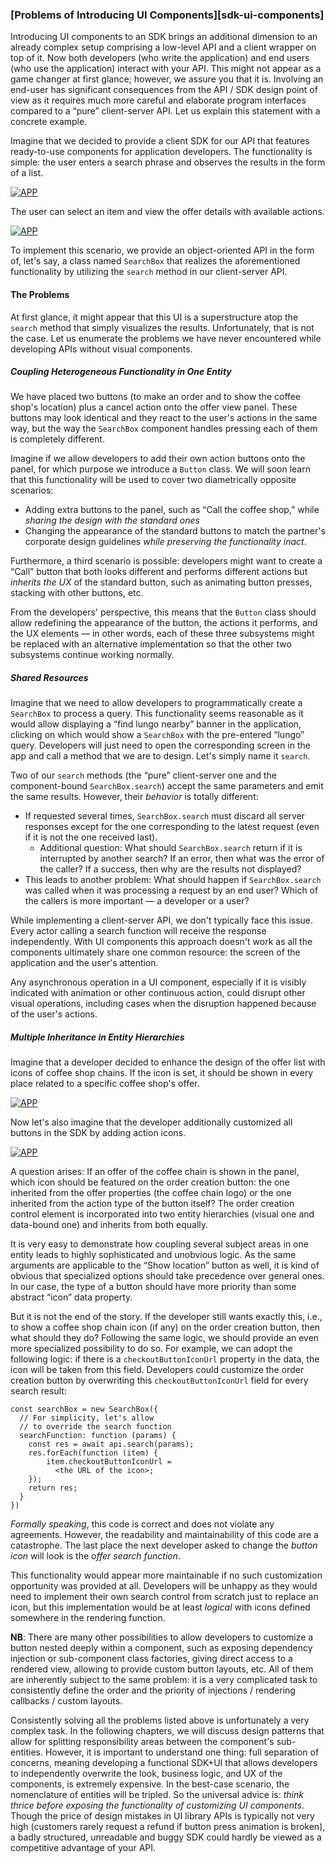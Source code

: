 ### [Problems of Introducing UI Components][sdk-ui-components]

Introducing UI components to an SDK brings an additional dimension to an already complex setup comprising a low-level API and a client wrapper on top of it. Now both developers (who write the application) and end users (who use the application) interact with your API. This might not appear as a game changer at first glance; however, we assure you that it is. Involving an end-user has significant consequences from the API / SDK design point of view as it requires much more careful and elaborate program interfaces compared to a “pure” client-server API. Let us explain this statement with a concrete example.

Imagine that we decided to provide a client SDK for our API that features ready-to-use components for application developers. The functionality is simple: the user enters a search phrase and observes the results in the form of a list.

[![APP](/img/mockups/01.png "The main screen of an application with search results")]()

The user can select an item and view the offer details with available actions.

[![APP](/img/mockups/02.png "Offer view panel")]()

To implement this scenario, we provide an object-oriented API in the form of, let's say, a class named `SearchBox` that realizes the aforementioned functionality by utilizing the `search` method in our client-server API.

#### The Problems

At first glance, it might appear that this UI is a superstructure atop the `search` method that simply visualizes the results. Unfortunately, that is not the case. Let us enumerate the problems we have never encountered while developing APIs without visual components.

##### Coupling Heterogeneous Functionality in One Entity

We have placed two buttons (to make an order and to show the coffee shop's location) plus a cancel action onto the offer view panel. These buttons may look identical and they react to the user's actions in the same way, but the way the `SearchBox` component handles pressing each of them is completely different.

Imagine if we allow developers to add their own action buttons onto the panel, for which purpose we introduce a `Button` class. We will soon learn that this functionality will be used to cover two diametrically opposite scenarios:
  * Adding extra buttons to the panel, such as “Call the coffee shop,” while *sharing the design with the standard ones*
  * Changing the appearance of the standard buttons to match the partner's corporate design guidelines *while preserving the functionality inact*.

Furthermore, a third scenario is possible: developers might want to create a “Call” button that both looks different and performs different actions but *inherits the UX* of the standard button, such as animating button presses, stacking with other buttons, etc.

From the developers' perspective, this means that the `Button` class should allow redefining the appearance of the button, the actions it performs, and the UX elements — in other words, each of these three subsystems might be replaced with an alternative implementation so that the other two subsystems continue working normally.

##### Shared Resources

Imagine that we need to allow developers to programmatically create a `SearchBox` to process a query. This functionality seems reasonable as it would allow displaying a “find lungo nearby” banner in the application, clicking on which would show a `SearchBox` with the pre-entered “lungo” query. Developers will just need to open the corresponding screen in the app and call a method that we are to design. Let's simply name it `search`.

Two of our `search` methods (the “pure” client-server one and the component-bound `SearchBox.search`) accept the same parameters and emit the same results. However, their *behavior* is totally different:
  * If requested several times, `SearchBox.search` must discard all server responses except for the one corresponding to the latest request (even if it is not the one received last).
      * Additional question: What should `SearchBox.search` return if it is interrupted by another search? If an error, then what was the error of the caller? If a success, then why are the results not displayed?
  * This leads to another problem: What should happen if `SearchBox.search` was called when it was processing a request by an end user? Which of the callers is more important — a developer or a user?

While implementing a client-server API, we don't typically face this issue. Every actor calling a search function will receive the response independently. With UI components this approach doesn't work as all the components ultimately share one common resource: the screen of the application and the user's attention.

Any asynchronous operation in a UI component, especially if it is visibly indicated with animation or other continuous action, could disrupt other visual operations, including cases when the disruption happened because of the user's actions.

##### Multiple Inheritance in Entity Hierarchies

Imagine that a developer decided to enhance the design of the offer list with icons of coffee shop chains. If the icon is set, it should be shown in every place related to a specific coffee shop's offer.

[![APP](/img/mockups/03.png "Search results with a coffee shop chain icon")]()

Now let's also imagine that the developer additionally customized all buttons in the SDK by adding action icons.

[![APP](/img/mockups/04.png "The offer view panel with action icons")]()

A question arises: If an offer of the coffee chain is shown in the panel, which icon should be featured on the order creation button: the one inherited from the offer properties (the coffee chain logo) or the one inherited from the action type of the button itself? The order creation control element is incorporated into two entity hierarchies (visual one and data-bound one) and inherits from both equally.

It is very easy to demonstrate how coupling several subject areas in one entity leads to highly sophisticated and unobvious logic. As the same arguments are applicable to the “Show location” button as well, it is kind of obvious that specialized options should take precedence over general ones. In our case, the type of a button should have more priority than some abstract “icon” data property.

But it is not the end of the story. If the developer still wants exactly this, i.e., to show a coffee shop chain icon (if any) on the order creation button, then what should they do? Following the same logic, we should provide an even more specialized possibility to do so. For example, we can adopt the following logic: if there is a `checkoutButtonIconUrl` property in the data, the icon will be taken from this field. Developers could customize the order creation button by overwriting this `checkoutButtonIconUrl` field for every search result:

```
const searchBox = new SearchBox({
  // For simplicity, let's allow
  // to override the search function
  searchFunction: function (params) {
    const res = await api.search(params);
    res.forEach(function (item) {
        item.checkoutButtonIconUrl = 
          <the URL of the icon>;
    });
    return res;
  }
})
```

*Formally speaking*, this code is correct and does not violate any agreements. However, the readability and maintainability of this code are a catastrophe. The last place the next developer asked to change the *button icon* will look is the *offer search function*.

This functionality would appear more maintainable if no such customization opportunity was provided at all. Developers will be unhappy as they would need to implement their own search control from scratch just to replace an icon, but this implementation would be at least *logical* with icons defined somewhere in the rendering function.

**NB**: There are many other possibilities to allow developers to customize a button nested deeply within a component, such as exposing dependency injection or sub-component class factories, giving direct access to a rendered view, allowing to provide custom button layouts, etc. All of them are inherently subject to the same problem: it is a very complicated task to consistently define the order and the priority of injections / rendering callbacks / custom layouts.

Consistently solving all the problems listed above is unfortunately a very complex task. In the following chapters, we will discuss design patterns that allow for splitting responsibility areas between the component's sub-entities. However, it is important to understand one thing: full separation of concerns, meaning developing a functional SDK+UI that allows developers to independently overwrite the look, business logic, and UX of the components, is extremely expensive. In the best-case scenario, the nomenclature of entities will be tripled. So the universal advice is: *think thrice before exposing the functionality of customizing UI components*. Though the price of design mistakes in UI library APIs is typically not very high (customers rarely request a refund if button press animation is broken), a badly structured, unreadable and buggy SDK could hardly be viewed as a competitive advantage of your API.